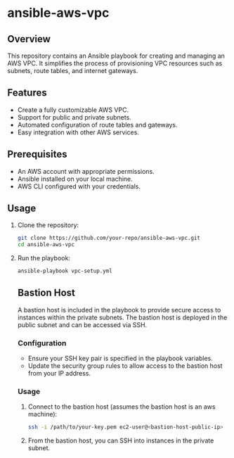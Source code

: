 # ansible-aws-vpc

## Overview

This repository contains an Ansible playbook for creating and managing an AWS VPC. It simplifies the process of provisioning VPC resources such as subnets, route tables, and internet gateways.

## Features

- Create a fully customizable AWS VPC.
- Support for public and private subnets.
- Automated configuration of route tables and gateways.
- Easy integration with other AWS services.

## Prerequisites

- An AWS account with appropriate permissions.
- Ansible installed on your local machine.
- AWS CLI configured with your credentials.

## Usage

1. Clone the repository:
    ```bash
    git clone https://github.com/your-repo/ansible-aws-vpc.git
    cd ansible-aws-vpc
    ```

2. Run the playbook:
    ```bash
    ansible-playbook vpc-setup.yml
    ```
    ## Bastion Host

    A bastion host is included in the playbook to provide secure access to instances within the private subnets. The bastion host is deployed in the public subnet and can be accessed via SSH.

    ### Configuration

    - Ensure your SSH key pair is specified in the playbook variables.
    - Update the security group rules to allow access to the bastion host from your IP address.

    ### Usage

    1. Connect to the bastion host (assumes the bastion host is an aws machine):
        ```bash
        ssh -i /path/to/your-key.pem ec2-user@<bastion-host-public-ip>
        ```

    2. From the bastion host, you can SSH into instances in the private subnet.
